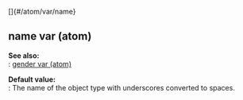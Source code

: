[]{#/atom/var/name}    
## name var (atom)    
**See also:**    
:   [gender var (atom)](/ref/atom/var/gender.md)    
<!-- -->    
**Default value:**    
:   The name of the object type with underscores converted to spaces.  